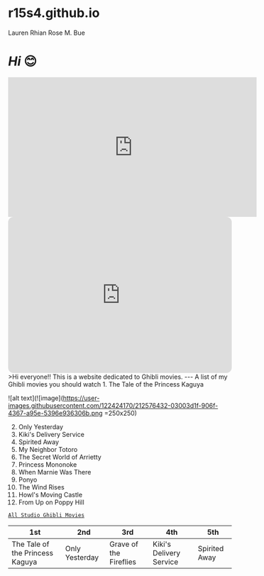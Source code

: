 # r15s4.github.io
Lauren Rhian Rose M. Bue

# *Hi* 😊
<iframe width="560" height="315" src="https://www.youtube.com/embed/uyfsGc25kV4" title="YouTube video player" frameborder="0" allow="accelerometer; autoplay; clipboard-write; encrypted-media; gyroscope; picture-in-picture; web-share" allowfullscreen></iframe>
<iframe style="border-radius:12px" src="https://open.spotify.com/embed/album/0WNkHjW1cw2jONYUQWS4bi?utm_source=generator" width="100%" height="352" frameBorder="0" allowfullscreen="" allow="autoplay; clipboard-write; encrypted-media; fullscreen; picture-in-picture" loading="lazy"></iframe>
>Hi everyone!! This is a website dedicated to Ghibli movies. 
---
A list of my Ghibli movies you should watch 
1. The Tale of the Princess Kaguya

![alt text](![image](https://user-images.githubusercontent.com/122424170/212576432-03003d1f-906f-4367-a95e-5396e936306b.png =250x250)

2. Only Yesterday
3. Kiki's Delivery Service
4. Spirited Away
5. My Neighbor Totoro 
6. The Secret World of Arrietty
7. Princess Mononoke
8. When Marnie Was There
9. Ponyo
10. The Wind Rises
11. Howl's Moving Castle
12. From Up on Poppy Hill 


[`All Studio Ghibli Movies`](https://editorial.rottentomatoes.com/guide/all-studio-ghibli-movies-ranked-by-tomatometer/)

| 1st | 2nd | 3rd| 4th | 5th |
|---------|---------|-----------|--------|--------|
| The Tale of the Princess Kaguya | Only Yesterday | Grave of the Fireflies |  Kiki's Delivery Service | Spirited Away |
